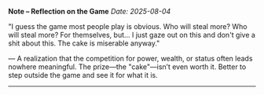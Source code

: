 **Note – Reflection on the Game**
*Date: 2025-08-04*

"I guess the game most people play is obvious. Who will steal more? Who will steal more? For themselves, but... I just gaze out on this and don't give a shit about this. The cake is miserable anyway."

— A realization that the competition for power, wealth, or status often leads nowhere meaningful. The prize—the "cake"—isn’t even worth it. Better to step outside the game and see it for what it is.

---
